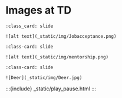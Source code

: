 # Images at TD
```{card}
:class_card: slide

![alt text](_static/img/Jobacceptance.png)
```

```{card} 
:class-card: slide

![alt text](_static/img/mentorship.png)
```
```{card}
:class-card: slide

![Deer](_static/img/Deer.jpg)
```

:::{include} _static/play_pause.html
:::
